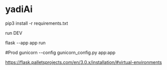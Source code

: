 # yadiAi

pip3 install -r requirements.txt

run DEV

flask --app app run



#Prod
gunicorn --config gunicorn_config.py app:app 



https://flask.palletsprojects.com/en/3.0.x/installation/#virtual-environments
